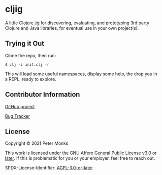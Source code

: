 
# cljig

A little Clojure [jig](https://en.wikipedia.org/wiki/Jig_(tool)) for discovering, evaluating, and prototyping 3rd party
Clojure and Java libraries, for eventual use in your own project(s).

## Trying it Out
Clone the repo, then run:

```shell
$ clj -i init.clj -r
```

This will load some useful namespaces, display some help, the drop you in a REPL, ready to explore.

## Contributor Information

[GitHub project](https://github.com/pmonks/cljig)

[Bug Tracker](https://github.com/pmonks/cljig/issues)

## License

Copyright © 2021 Peter Monks

This work is licensed under the [GNU Affero General Public License v3.0 or later](http://www.gnu.org/licenses/agpl-3.0.html).
If this is problematic for you or your employer, feel free to reach out.

SPDX-License-Identifier: [AGPL-3.0-or-later](https://spdx.org/licenses/AGPL-3.0-or-later.html)
